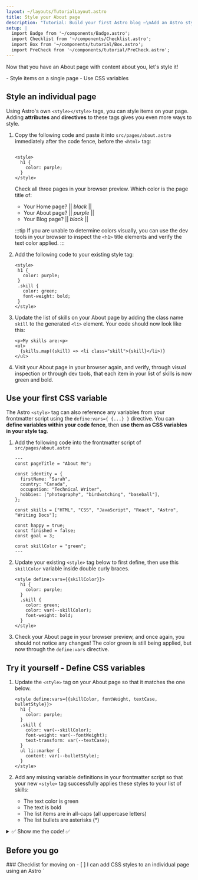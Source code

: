 ```yaml
---
layout: ~/layouts/TutorialLayout.astro
title: Style your About page
description: "Tutorial: Build your first Astro blog —\nAdd an Astro style tag for scoped styling on the page"
setup: |
  import Badge from '~/components/Badge.astro';
  import Checklist from '~/components/Checklist.astro';
  import Box from '~/components/tutorial/Box.astro';
  import PreCheck from '~/components/tutorial/PreCheck.astro';
---
```

Now that you have an About page with content about you, let's style it!

<PreCheck>
  - Style items on a single page
  - Use CSS variables
</PreCheck>


## Style an individual page

Using Astro's own `<style></style>` tags, you can style items on your page. Adding **attributes** and **directives** to these tags gives you even more ways to style.

1. Copy the following code and paste it into `src/pages/about.astro` immediately after the code fence, before the `<html>` tag:

    ```astro title="src/pages/about.astro"
   
    <style>
      h1 {
        color: purple;
      }
    </style>
    ```

    Check all three pages in your browser preview. Which color is the page title of:

    - Your Home page?  || _black_ ||
    - Your About page? || _purple_ ||
    - Your Blog page? || _black_ ||

    :::tip
    If you are unable to determine colors visually, you can use the dev tools in your browser to inspect the `<h1>` title elements and verify the text color applied.
    :::

2. Add the following code to your existing style tag:

     ```astro title="src/pages/about.astro" ins={5-8}
    <style>
      h1 {
        color: purple;
      }
      .skill {
        color: green;
        font-weight: bold;
      }
    </style>
    ```

3. Update the list of skills on your About page by adding the class name `skill` to the generated `<li>` element. Your code should now look like this:

    ```astro title="src/pages/about.astro" 'class="skill"'
    <p>My skills are:<p>
    <ul>
      {skills.map((skill) => <li class="skill">{skill}</li>)}
    </ul>
    ```

  4. Visit your About page in your browser again, and verify, through visual inspection or through dev tools, that each item in your list of skills is now green and bold.

## Use your first CSS variable
The Astro `<style>` tag can also reference any variables from your frontmatter script using the `define:vars={ {...} }` directive. You can **define variables within your code fence**, then **use them as CSS variables in your style tag**.

1. Add the following code into the frontmatter script of `src/pages/about.astro`

    ```astro title="src/pages/about.astro" ins={17}
    ---
    const pageTitle = "About Me";

    const identity = {
      firstName: "Sarah",
      country: "Canada",
      occupation: "Technical Writer",
      hobbies: ["photography", "birdwatching", "baseball"],
    };

    const skills = ["HTML", "CSS", "JavaScript", "React", "Astro", "Writing Docs"];

    const happy = true;
    const finished = false;
    const goal = 3;
  
    const skillColor = "green";
    ---
    ```

2. Update your existing `<style>` tag below to first define, then use this `skillColor` variable inside double curly braces.

    ```astro title="src/pages/about.astro" "define:vars={{skillColor}}" "var(--skillColor)" del={6} ins={7}
    <style define:vars={{skillColor}}> 
      h1 {
        color: purple;
      }
      .skill {
        color: green;
        color: var(--skillColor);
        font-weight: bold;
      }
    </style>
    ```

3. Check your About page in your browser preview, and once again, you should not notice any changes! The color green is still being applied, but now through the `define:vars` directive.

<Box icon="puzzle-piece">

## Try it yourself - Define CSS variables
 
 1. Update the `<style>` tag on your About page so that it matches the one below. 

    ```astro title="src/pages/about.astro"
    <style define:vars={{skillColor, fontWeight, textCase, bulletStyle}}>
      h1 {
        color: purple;
      }
      .skill {
        color: var(--skillColor);
        font-weight: var(--fontWeight);
        text-transform: var(--textCase);
      }
      ul li::marker {
        content: var(--bulletStyle);
      }
    </style>
    ```
 
 2. Add any missing variable definitions in your frontmatter script so that your new `<style>` tag successfully applies these styles to your list of skills:
    - The text color is green
    - The text is bold
    - The list items are in all-caps (all uppercase letters)
    - The list bullets are asterisks (*)

<details>
<summary>✅ Show me the code! ✅</summary>

```astro title="src/pages/about.astro" ins={18-20}
---
const pageTitle = "About Me";

const identity = {
  firstName: "Sarah",
  country: "Canada",
  occupation: "Technical Writer",
  hobbies: ["photography", "birdwatching", "baseball"],
};

const skills = ["HTML", "CSS", "JavaScript", "React", "Astro", "Writing Docs"];

const happy = true;
const finished = false;
const goal = 3;

const skillColor = "green";
const fontWeight = "bold";
const textCase = "uppercase";
const bulletStyle = "'*'";
---
```
</details>

</Box>

## Before you go

<Box icon="check-list">
### Checklist for moving on

<Checklist>
- [ ] I can add CSS styles to an individual page using an Astro `<style>` tag.
- [ ] I can use variables to style elements on the page.
</Checklist>
</Box>

### Resources
- [Astro syntax vs JSX - comparison](/en/core-concepts/astro-components/#differences-between-astro-and-jsx)

- [Astro `<style>` tag](/en/guides/styling/#styling-in-astro)

- [CSS variables in Astro](/en/guides/styling/#css-variables)



